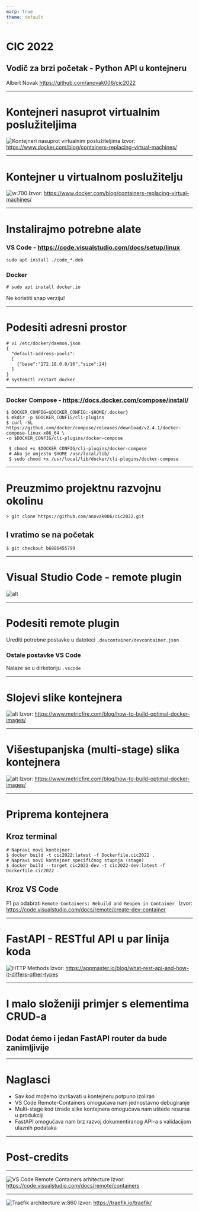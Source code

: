 ```yaml
---
marp: true
theme: default
---
```

# CIC 2022
## Vodič za brzi početak - Python API u kontejneru
Albert Novak https://github.com/anovak006/cic2022

---
# Kontejneri nasuprot virtualnim poslužiteljima
![Kontejneri nasuprot virtualnim poslužiteljima](https://www.docker.com/wp-content/uploads/Blog.-Are-containers-..VM-Image-1-1024x435.png)
Izvor: https://www.docker.com/blog/containers-replacing-virtual-machines/

---
# Kontejner u virtualnom poslužitelju

![w:700](https://www.docker.com/wp-content/uploads/Are-containers-..-vms-image-2-1024x759.png)
Izvor: https://www.docker.com/blog/containers-replacing-virtual-machines/

---
# Instalirajmo potrebne alate
### VS Code - https://code.visualstudio.com/docs/setup/linux
```shell
sudo apt install ./code_*.deb
```

### Docker
```shell
# sudo apt install docker.io
```
Ne koristiti snap verziju!

---
# Podesiti adresni prostor

```shell
# vi /etc/docker/daemon.json
{
  "default-address-pools":
  [
    {"base":"172.18.0.0/16","size":24}
  ]
}
# systemctl restart docker
```

---
### Docker Compose - https://docs.docker.com/compose/install/
```shell
$ DOCKER_CONFIG=$DOCKER_CONFIG:-$HOME/.docker}
$ mkdir -p $DOCKER_CONFIG/cli-plugins
$ curl -SL https://github.com/docker/compose/releases/download/v2.4.1/docker-compose-linux-x86_64 \
-o $DOCKER_CONFIG/cli-plugins/docker-compose
```
```shell
 $ chmod +x $DOCKER_CONFIG/cli-plugins/docker-compose
 # Ako je umjesto $HOME /usr/local/lib/
 $ sudo chmod +x /usr/local/lib/docker/cli-plugins/docker-compose
 ```
---
# Preuzmimo projektnu razvojnu okolinu
```shell
> git clone https://github.com/anovak006/cic2022.git
```
## I vratimo se na početak
```shell
$ git checkout b6886455799
```
---
# Visual Studio Code - remote plugin
![alt](https://code.visualstudio.com/assets/docs/remote/containers/architecture-containers.png)

---
# Podesiti remote plugin
Urediti potrebne postavke u datoteci `.devcontainer/devcontainer.json`

### Ostale postavke VS Code
Nalaze se u dirketoriju `.vscode`

<!-- footer: `git checkout 096a2076cdc`-->
---
# Slojevi slike kontejnera
![alt](https://cdn.buttercms.com/CLQJN3yRRcS7oGqm7yKb)
Izvor: https://www.metricfire.com/blog/how-to-build-optimal-docker-images/

---
# Višestupanjska (multi-stage) slika kontejnera
![alt](https://cdn.buttercms.com/PpIR4HUFTuSMirdt5pxC)
Izvor: https://www.metricfire.com/blog/how-to-build-optimal-docker-images/

---
# Priprema kontejnera

## Kroz terminal
```shell
# Napravi novi kontejner
$ docker build -t cic2022:latest -f Dockerfile.cic2022 .
# Napravi novi kontejner specifičnog stupnja (stage)
$ docker build --target cic2022-dev -t cic2022-dev:latest -f Dockerfile.cic2022 .
```

## Kroz VS Code

F1 pa odabrati `Remote-Containers: Rebuild and Reopen in Container `
Izvor: https://code.visualstudio.com/docs/remote/create-dev-container

<!-- footer: `git checkout b52d22a9755`-->
---
# FastAPI - RESTful API u par linija koda
![HTTP Methods](https://ws.apms.io/api/_files/WScS4PCt2atRRbGB8YUCE8/download/)
Izvor: https://appmaster.io/blog/what-rest-api-and-how-it-differs-other-types
<!-- footer: `git checkout c3053a403a9`-->

---
# I malo složeniji primjer s elementima CRUD-a
## Dodat ćemo i jedan FastAPI router da bude zanimljivije

<!-- footer: `git checkout `-->

---
# Naglasci
- Sav kod možemo izvršavati u kontejneru potpuno izoliran
- VS Code Remote-Containers omogućava nam jednostavno debugiranje
- Multi-stage kod izrade slike kontejnera omogućava nam uštede resursa u produkciji
- FastAPI omogućava nam brz razvoj dokumentiranog API-a s validacijom ulaznih podataka

<!-- footer: ''-->
---
# Post-credits
---
![VS Code Remote Containers arhitecture](https://code.visualstudio.com/assets/docs/remote/containers/architecture-containers.png)
Izvor: https://code.visualstudio.com/docs/remote/containers

---
![Traefik architecture w:860](https://traefik.io/static/83ea42c9e8101dcf2a16f380fe3aac08/053ba/diagram.webp)
Izvor: https://traefik.io/traefik/